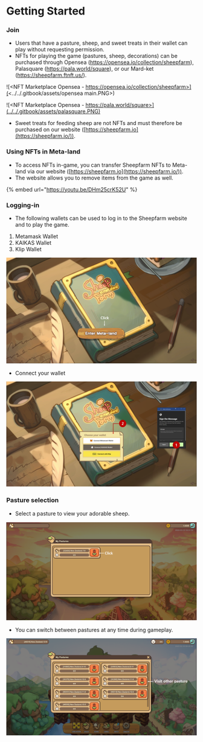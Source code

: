 # Getting Started

### Join

* Users that have a pasture, sheep, and sweet treats in their wallet can play without requesting permission.
* NFTs for playing the game (pastures, sheep, decorations) can be purchased through Opensea (https://opensea.io/collection/sheepfarm), Palasquare (https://pala.world/square), or our Mard-ket (https://sheepfarm.ftnft.us/).

![\<NFT Marketplace Opensea - https://opensea.io/collection/sheepfarm>](<../../.gitbook/assets/opensea main.PNG>)

![\<NFT Marketplace Opensea - https://pala.world/square>](../../.gitbook/assets/palasquare.PNG)

* Sweet treats for feeding sheep are not NFTs and must therefore be purchased on our website ([https://sheepfarm.io](https://sheepfarm.io/)).

### Using NFTs in Meta-land

* To access NFTs in-game, you can transfer Sheepfarm NFTs to Meta-land via our website ([https://sheepfarm.io](https://sheepfarm.io/)).
* The website allows you to remove items from the game as well.

{% embed url="https://youtu.be/DHm25crK52U" %}

### Logging-in

* The following wallets can be used to log in to the Sheepfarm website and to play the game.

1. Metamask Wallet
2. KAIKAS Wallet
3. Klip Wallet

![\<Welcome to Sheepfarm in Metaland>](../../.gitbook/assets/1.png)

* Connect your wallet

![](../../.gitbook/assets/2.png)

### Pasture selection

* Select a pasture to view your adorable sheep.

![](../../.gitbook/assets/3.png)

* You can switch between pastures at any time during gameplay.

![](../../.gitbook/assets/4.png)
